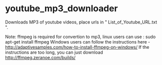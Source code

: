 # youtube_mp3_downloader
Downloads MP3 of youtube videos, place urls in " List_of_Youtube_URL.txt ".

Note: ffmpeg is required for convertion to mp3, linux users can use : sudo apt-get install ffmpeg
      Windows users can follow the instructions here - http://adaptivesamples.com/how-to-install-ffmpeg-on-windows/
      If the instructions are too long, you can just download http://ffmpeg.zeranoe.com/builds/
